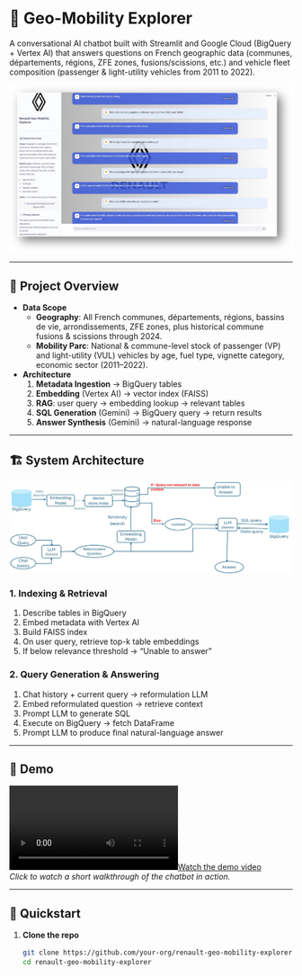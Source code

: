 # 🚗 Geo-Mobility Explorer

A conversational AI chatbot built with Streamlit and Google Cloud (BigQuery + Vertex AI) that answers questions on French geographic data (communes, départements, régions, ZFE zones, fusions/scissions, etc.) and vehicle fleet composition (passenger & light-utility vehicles from 2011 to 2022).

![Interface user](./interface.jpg)

---

## 🎯 Project Overview

- **Data Scope**  
  - **Geography**: All French communes, départements, régions, bassins de vie, arrondissements, ZFE zones, plus historical commune fusions & scissions through 2024.  
  - **Mobility Parc**: National & commune-level stock of passenger (VP) and light-utility (VUL) vehicles by age, fuel type, vignette category, economic sector (2011–2022).  
- **Architecture**  
  1. **Metadata Ingestion** → BigQuery tables  
  2. **Embedding** (Vertex AI) → vector index (FAISS)  
  3. **RAG**: user query → embedding lookup → relevant tables  
  4. **SQL Generation** (Gemini) → BigQuery query → return results  
  5. **Answer Synthesis** (Gemini) → natural-language response  

---

## 🏗️ System Architecture

![Chatbot architecture](./architecture_RAG.jpg)

### 1. Indexing & Retrieval



1. Describe tables in BigQuery  
2. Embed metadata with Vertex AI  
3. Build FAISS index  
4. On user query, retrieve top-k table embeddings  
5. If below relevance threshold → “Unable to answer”  

### 2. Query Generation & Answering



1. Chat history + current query → reformulation LLM  
2. Embed reformulated question → retrieve context  
3. Prompt LLM to generate SQL  
4. Execute on BigQuery → fetch DataFrame  
5. Prompt LLM to produce final natural-language answer  

---

## 🎥 Demo

[![Watch the demo video](./video.mp4)](https://github.com/Ayyoubbenrguig/Chatbot_mobilite_zfe/blob/main/video.mp4)  
*Click to watch a short walkthrough of the chatbot in action.*

---

## 🚀 Quickstart

1. **Clone the repo**  
   ```bash
   git clone https://github.com/your-org/renault-geo-mobility-explorer.git
   cd renault-geo-mobility-explorer
